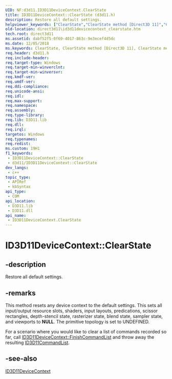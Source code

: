 ```yaml
---
UID: NF:d3d11.ID3D11DeviceContext.ClearState
title: ID3D11DeviceContext::ClearState (d3d11.h)
description: Restore all default settings.
helpviewer_keywords: ["ClearState","ClearState method [Direct3D 11]","ClearState method [Direct3D 11]","ID3D11DeviceContext interface","ID3D11DeviceContext interface [Direct3D 11]","ClearState method","ID3D11DeviceContext.ClearState","ID3D11DeviceContext::ClearState","b3d84ab3-64bc-1c6c-0a7d-5e4409b47dec","d3d11/ID3D11DeviceContext::ClearState","direct3d11.id3d11devicecontext_clearstate"]
old-location: direct3d11\id3d11devicecontext_clearstate.htm
tech.root: direct3d11
ms.assetid: dabf52f5-0f69-4017-863c-9e3ecef4d5dc
ms.date: 12/05/2018
ms.keywords: ClearState, ClearState method [Direct3D 11], ClearState method [Direct3D 11],ID3D11DeviceContext interface, ID3D11DeviceContext interface [Direct3D 11],ClearState method, ID3D11DeviceContext.ClearState, ID3D11DeviceContext::ClearState, b3d84ab3-64bc-1c6c-0a7d-5e4409b47dec, d3d11/ID3D11DeviceContext::ClearState, direct3d11.id3d11devicecontext_clearstate
req.header: d3d11.h
req.include-header: 
req.target-type: Windows
req.target-min-winverclnt: 
req.target-min-winversvr: 
req.kmdf-ver: 
req.umdf-ver: 
req.ddi-compliance: 
req.unicode-ansi: 
req.idl: 
req.max-support: 
req.namespace: 
req.assembly: 
req.type-library: 
req.lib: D3D11.lib
req.dll: 
req.irql: 
targetos: Windows
req.typenames: 
req.redist: 
ms.custom: 19H1
f1_keywords:
 - ID3D11DeviceContext::ClearState
 - d3d11/ID3D11DeviceContext::ClearState
dev_langs:
 - c++
topic_type:
 - APIRef
 - kbSyntax
api_type:
 - COM
api_location:
 - D3D11.lib
 - D3D11.dll
api_name:
 - ID3D11DeviceContext.ClearState
---
```


# ID3D11DeviceContext::ClearState


## -description

Restore all default settings.



## -remarks

This method resets any device context to the default settings. This sets all input/output resource slots, shaders, input layouts, predications, scissor rectangles, depth-stencil state, rasterizer state, blend state, sampler state, and viewports to <b>NULL</b>. The primitive topology is set to UNDEFINED.

For a scenario where you would like to clear a list of commands recorded so far, call <a href="/windows/desktop/api/d3d11/nf-d3d11-id3d11devicecontext-finishcommandlist">ID3D11DeviceContext::FinishCommandList</a> and throw away the resulting <a href="/windows/desktop/api/d3d11/nn-d3d11-id3d11commandlist">ID3D11CommandList</a>.

## -see-also

<a href="/windows/desktop/api/d3d11/nn-d3d11-id3d11devicecontext">ID3D11DeviceContext</a>
